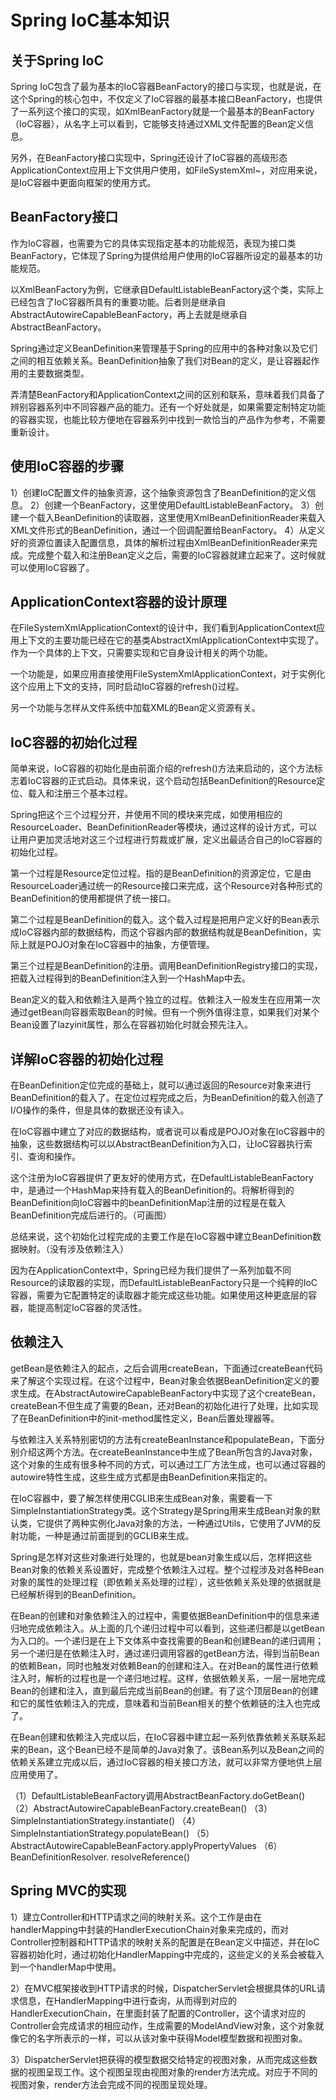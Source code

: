 # Spring IoC基本知识
## 关于Spring IoC
Spring IoC包含了最为基本的IoC容器BeanFactory的接口与实现，也就是说，在这个Spring的核心包中，不仅定义了IoC容器的最基本接口BeanFactory，也提供了一系列这个接口的实现，如XmlBeanFactory就是一个最基本的BeanFactory（IoC容器），从名字上可以看到，它能够支持通过XML文件配置的Bean定义信息。

另外，在BeanFactory接口实现中，Spring还设计了IoC容器的高级形态ApplicationContext应用上下文供用户使用，如FileSystemXml\~，对应用来说，是IoC容器中更面向框架的使用方式。

## BeanFactory接口
作为IoC容器，也需要为它的具体实现指定基本的功能规范，表现为接口类BeanFactory，它体现了Spring为提供给用户使用的IoC容器所设定的最基本的功能规范。

以XmlBeanFactory为例，它继承自DefaultListableBeanFactory这个类，实际上已经包含了IoC容器所具有的重要功能。后者则是继承自AbstractAutowireCapableBeanFactory，再上去就是继承自AbstractBeanFactory。

Spring通过定义BeanDefinition来管理基于Spring的应用中的各种对象以及它们之间的相互依赖关系。BeanDefinition抽象了我们对Bean的定义，是让容器起作用的主要数据类型。

弄清楚BeanFactory和ApplicationContext之间的区别和联系，意味着我们具备了辨别容器系列中不同容器产品的能力。还有一个好处就是，如果需要定制特定功能的容器实现，也能比较方便地在容器系列中找到一款恰当的产品作为参考，不需要重新设计。

## 使用IoC容器的步骤
1）创建IoC配置文件的抽象资源，这个抽象资源包含了BeanDefinition的定义信息。
2）创建一个BeanFactory，这里使用DefaultListableBeanFactory。
3）创建一个载入BeanDefinition的读取器，这里使用XmlBeanDefinitionReader来载入XML文件形式的BeanDefinition，通过一个回调配置给BeanFactory。
4）从定义好的资源位置读入配置信息，具体的解析过程由XmlBeanDefinitionReader来完成。完成整个载入和注册Bean定义之后，需要的IoC容器就建立起来了。这时候就可以使用IoC容器了。

## ApplicationContext容器的设计原理
在FileSystemXmlApplicationContext的设计中，我们看到ApplicationContext应用上下文的主要功能已经在它的基类AbstractXmlApplicationContext中实现了。作为一个具体的上下文，只需要实现和它自身设计相关的两个功能。

一个功能是，如果应用直接使用FileSystemXmlApplicationContext，对于实例化这个应用上下文的支持，同时启动IoC容器的refresh()过程。

另一个功能与怎样从文件系统中加载XML的Bean定义资源有关。

## IoC容器的初始化过程
简单来说，IoC容器的初始化是由前面介绍的refresh()方法来启动的，这个方法标志着IoC容器的正式启动。具体来说，这个启动包括BeanDefinition的Resource定位、载入和注册三个基本过程。

Spring把这个三个过程分开，并使用不同的模块来完成，如使用相应的ResourceLoader、BeanDefinitionReader等模块，通过这样的设计方式，可以让用户更加灵活地对这三个过程进行剪裁或扩展，定义出最适合自己的IoC容器的初始化过程。

第一个过程是Resource定位过程。指的是BeanDefinition的资源定位，它是由ResourceLoader通过统一的Resource接口来完成，这个Resource对各种形式的BeanDefinition的使用都提供了统一接口。

第二个过程是BeanDefinition的载入。这个载入过程是把用户定义好的Bean表示成IoC容器内部的数据结构，而这个容器内部的数据结构就是BeanDefinition，实际上就是POJO对象在IoC容器中的抽象，方便管理。

第三个过程是BeanDefinition的注册。调用BeanDefinitionRegistry接口的实现，把载入过程得到的BeanDefinition注入到一个HashMap中去。

Bean定义的载入和依赖注入是两个独立的过程。依赖注入一般发生在应用第一次通过getBean向容器索取Bean的时候。但有一个例外值得注意，如果我们对某个Bean设置了lazyinit属性，那么在容器初始化时就会预先注入。

## 详解IoC容器的初始化过程
在BeanDefinition定位完成的基础上，就可以通过返回的Resource对象来进行BeanDefinition的载入了。在定位过程完成之后，为BeanDefinition的载入创造了I/O操作的条件，但是具体的数据还没有读入。

在IoC容器中建立了对应的数据结构，或者说可以看成是POJO对象在IoC容器中的抽象，这些数据结构可以以AbstractBeanDefinition为入口，让IoC容器执行索引、查询和操作。

这个注册为IoC容器提供了更友好的使用方式，在DefaultListableBeanFactory中，是通过一个HashMap来持有载入的BeanDefinition的。将解析得到的BeanDefinition向IoC容器中的beanDefinitionMap注册的过程是在载入BeanDefinition完成后进行的。（可画图）

总结来说，这个初始化过程完成的主要工作是在IoC容器中建立BeanDefinition数据映射。（没有涉及依赖注入）

因为在ApplicationContext中，Spring已经为我们提供了一系列加载不同Resource的读取器的实现，而DefaultListableBeanFactory只是一个纯粹的IoC容器，需要为它配置特定的读取器才能完成这些功能。如果使用这种更底层的容器，能提高制定IoC容器的灵活性。

## 依赖注入
getBean是依赖注入的起点，之后会调用createBean，下面通过createBean代码来了解这个实现过程。在这个过程中，Bean对象会依据BeanDefinition定义的要求生成。在AbstractAutowireCapableBeanFactory中实现了这个createBean，createBean不但生成了需要的Bean，还对Bean的初始化进行了处理，比如实现了在BeanDefinition中的init-method属性定义，Bean后置处理器等。

与依赖注入关系特别密切的方法有createBeanInstance和populateBean，下面分别介绍这两个方法。在createBeanInstance中生成了Bean所包含的Java对象，这个对象的生成有很多种不同的方式，可以通过工厂方法生成，也可以通过容器的autowire特性生成，这些生成方式都是由BeanDefinition来指定的。

在IoC容器中，要了解怎样使用CGLIB来生成Bean对象，需要看一下SimpleInstantiationStrategy类。这个Strategy是Spring用来生成Bean对象的默认类，它提供了两种实例化Java对象的方法，一种通过Utils，它使用了JVM的反射功能，一种是通过前面提到的GCLIB来生成。

Spring是怎样对这些对象进行处理的，也就是bean对象生成以后，怎样把这些Bean对象的依赖关系设置好，完成整个依赖注入过程。整个过程涉及对各种Bean对象的属性的处理过程（即依赖关系处理的过程），这些依赖关系处理的依据就是已经解析得到的BeanDefinition。

在Bean的创建和对象依赖注入的过程中，需要依据BeanDefinition中的信息来递归地完成依赖注入。从上面的几个递归过程中可以看到，这些递归都是以getBean为入口的。一个递归是在上下文体系中查找需要的Bean和创建Bean的递归调用；另一个递归是在依赖注入时，通过递归调用容器的getBean方法，得到当前Bean的依赖Bean，同时也触发对依赖Bean的创建和注入。在对Bean的属性进行依赖注入时，解析的过程也是一个递归地过程。这样，依据依赖关系，一层一层地完成Bean的创建和注入，直到最后完成当前Bean的创建。有了这个顶层Bean的创建和它的属性依赖注入的完成，意味着和当前Bean相关的整个依赖链的注入也完成了。

在Bean创建和依赖注入完成以后，在IoC容器中建立起一系列依靠依赖关系联系起来的Bean，这个Bean已经不是简单的Java对象了。该Bean系列以及Bean之间的依赖关系建立完成以后，通过IoC容器的相关接口方法，就可以非常方便地供上层应用使用了。

（1）DefaultListableBeanFactory调用AbstractBeanFactory.doGetBean()
（2）AbstractAutowireCapableBeanFactory.createBean()
（3）SimpleInstantiationStrategy.instantiate()
（4）SimpleInstantiationStrategy.populateBean()
（5）AbstractAutowireCapableBeanFactory.applyPropertyValues
（6）BeanDefinitionResolver. resolveReference()

## Spring MVC的实现
1）建立Controller和HTTP请求之间的映射关系。这个工作是由在handlerMapping中封装的HandlerExecutionChain对象来完成的，而对Controller控制器和HTTP请求的映射关系的配置是在Bean定义中描述，并在IoC容器初始化时，通过初始化HandlerMapping中完成的，这些定义的关系会被载入到一个handlerMap中使用。

2）在MVC框架接收到HTTP请求的时候，DispatcherServlet会根据具体的URL请求信息，在HandlerMapping中进行查询，从而得到对应的HandlerExecutionChain，在里面封装了配置的Controller，这个请求对应的Controller会完成请求的相应动作，生成需要的ModelAndView对象，这个对象就像它的名字所表示的一样，可以从该对象中获得Model模型数据和视图对象。

3）DispatcherServlet把获得的模型数据交给特定的视图对象，从而完成这些数据的视图呈现工作。这个视图呈现由视图对象的render方法完成。对应于不同的视图对象，render方法会完成不同的视图呈现处理。












